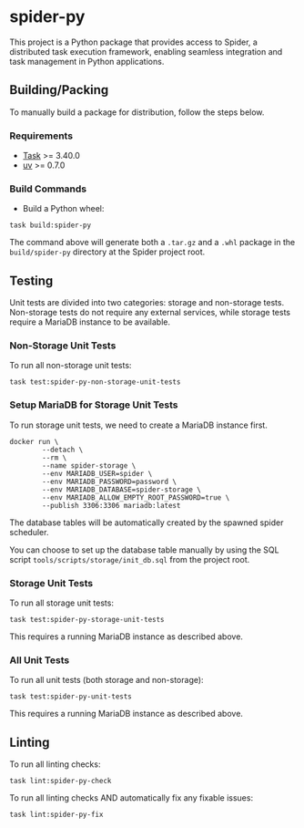 # spider-py

This project is a Python package that provides access to Spider, a distributed task execution
framework, enabling seamless integration and task management in Python applications.

## Building/Packing

To manually build a package for distribution, follow the steps below.

### Requirements

* [Task] >= 3.40.0
* [uv] >= 0.7.0

### Build Commands

* Build a Python wheel:

```shell
task build:spider-py
```

The command above will generate both a `.tar.gz` and a `.whl` package in the `build/spider-py`
directory at the Spider project root.

## Testing

Unit tests are divided into two categories: storage and non-storage tests. Non-storage tests do not
require any external services, while storage tests require a MariaDB instance to be available.

### Non-Storage Unit Tests

To run all non-storage unit tests:

```shell
task test:spider-py-non-storage-unit-tests
```

### Setup MariaDB for Storage Unit Tests

To run storage unit tests, we need to create a MariaDB instance first.

```shell
docker run \
        --detach \
        --rm \
        --name spider-storage \
        --env MARIADB_USER=spider \
        --env MARIADB_PASSWORD=password \
        --env MARIADB_DATABASE=spider-storage \
        --env MARIADB_ALLOW_EMPTY_ROOT_PASSWORD=true \
        --publish 3306:3306 mariadb:latest
```

The database tables will be automatically created by the spawned spider scheduler.

You can choose to set up the database table manually by using the SQL script
`tools/scripts/storage/init_db.sql` from the project root.

### Storage Unit Tests

To run all storage unit tests:

```shell
task test:spider-py-storage-unit-tests
```

This requires a running MariaDB instance as described above.

### All Unit Tests

To run all unit tests (both storage and non-storage):

```shell
task test:spider-py-unit-tests
```

This requires a running MariaDB instance as described above.

## Linting

To run all linting checks:

```shell
task lint:spider-py-check
```

To run all linting checks AND automatically fix any fixable issues:

```shell
task lint:spider-py-fix
```

[Task]: https://taskfile.dev
[uv]: https://docs.astral.sh/uv/
